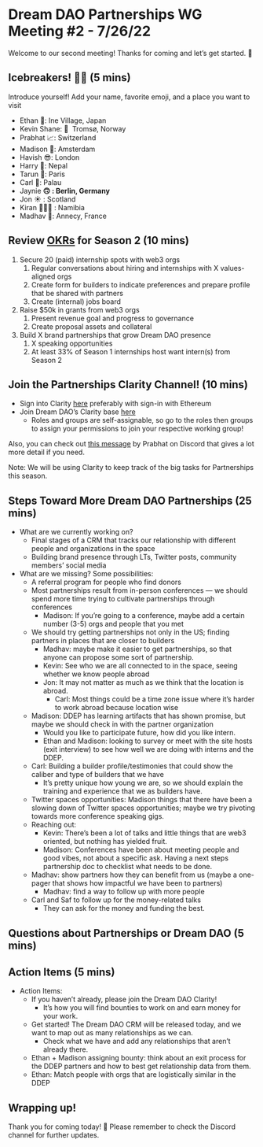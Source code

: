 # Dream DAO Partnerships WG Meeting #2 - 7/26/22

Welcome to our second meeting! Thanks for coming and let’s get started. 🚀

## Icebreakers! 🧊🔨 (5 mins)

Introduce yourself! Add your name, favorite emoji, and a place you want to visit

- Ethan 🤏: Ine Village, Japan
- Kevin Shane: 🌊  Tromsø, Norway
- Prabhat 📈: Switzerland
- Madison 🎉: Amsterdam
- Havish 😎: London
- Harry 🦕: Nepal
- Tarun 🤘: Paris
- Carl 🌱: Palau
- Jaynie **🙃 : Berlin, Germany**
- Jon ☀️ : Scotland
- Kiran 👨🏽‍🌾 : Namibia
- Madhav 🚀: Annecy, France

## Review [OKRs](https://asana.com/resources/okr-meaning) for Season 2 (10 mins)

1. Secure 20 (paid) internship spots with web3 orgs
    1. Regular conversations about hiring and internships with X values-aligned orgs
    2. Create form for builders to indicate preferences and prepare profile that be shared with partners
    3. Create (internal) jobs board
2. Raise $50k in grants from web3 orgs
    1. Present revenue goal and progress to governance
    2. Create proposal assets and collateral
3. Build X brand partnerships that grow Dream DAO presence
    1. X speaking opportunities
    2. At least 33% of Season 1 internships host want intern(s) from Season 2

## Join the Partnerships Clarity Channel! (10 mins)

- Sign into Clarity [here](https://www.clarity.so/) preferably with sign-in with Ethereum
- Join Dream DAO’s Clarity base [here](https://app.clarity.so/invite-link/adxCO59u06)
    - Roles and groups are self-assignable, so go to the roles then groups to assign your permissions to join your respective working group!

Also, you can check out [this message](https://discord.com/channels/896096170621947974/996174188622655598/998222562943303751) by Prabhat on Discord that gives a lot more detail if you need.

Note: We will be using Clarity to keep track of the big tasks for Partnerships this season. 

## Steps Toward More Dream DAO Partnerships (25 mins)

- What are we currently working on?
    - Final stages of a CRM that tracks our relationship with different people and organizations in the space
    - Building brand presence through LTs, Twitter posts, community members’ social media
- What are we missing? Some possibilities:
    - A referral program for people who find donors
    - Most partnerships result from in-person conferences — we should spend more time trying to cultivate partnerships through conferences
        - Madison: If you’re going to a conference, maybe add a certain number (3-5) orgs and people that you met
    - We should try getting partnerships not only in the US; finding partners in places that are closer to builders
        - Madhav: maybe make it easier to get partnerships, so that anyone can propose some sort of partnership.
        - Kevin: See who we are all connected to in the space, seeing whether we know people abroad
        - Jon: It may not matter as much as we think that the location is abroad.
            - Carl: Most things could be a time zone issue where it’s harder to work abroad because location wise
    - Madison: DDEP has learning artifacts that has shown promise, but maybe we should check in with the partner organization
        - Would you like to participate future, how did you like intern.
        - Ethan and Madison: looking to survey or meet with the site hosts (exit interview) to see how well we are doing with interns and the DDEP.
    - Carl: Building a builder profile/testimonies that could show the caliber and type of builders that we have
        - It’s pretty unique how young we are, so we should explain the training and experience that we as builders have.
    - Twitter spaces opportunities: Madison things that there have been a slowing down of Twitter spaces opportunities; maybe we try pivoting towards more conference speaking gigs.
    - Reaching out:
        - Kevin: There’s been a lot of talks and little things that are web3 oriented, but nothing has yielded fruit.
        - Madison: Conferences have been about meeting people and good vibes, not about a specific ask. Having a next steps partnership doc to checklist what needs to be done.
    - Madhav: show partners how they can benefit from us (maybe a one-pager that shows how impactful we have been to partners)
        - Madhav: find a way to follow up with more people
    - Carl and Saf to follow up for the money-related talks
        - They can ask for the money and funding the best.

## Questions about Partnerships or Dream DAO (5 mins)

## Action Items (5 mins)

- Action Items:
    - If you haven’t already, please join the Dream DAO Clarity!
        - It’s how you will find bounties to work on and earn money for your work.
    - Get started! The Dream DAO CRM will be released today, and we want to map out as many relationships as we can.
        - Check what we have and add any relationships that aren’t already there.
    - Ethan + Madison assigning bounty: think about an exit process for the DDEP partners and how to best get relationship data from them.
    - Ethan: Match people with orgs that are logistically similar in the DDEP

## Wrapping up!

Thank you for coming today! 🌮
Please remember to check the Discord channel for further updates.